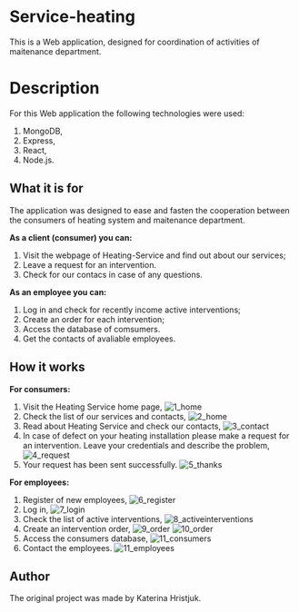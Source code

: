 # Service-heating
This is a Web application, designed for coordination of activities of maitenance department.

# Description
For this Web application the following technologies were used:
1. MongoDB,
1. Express,
1. React,
1. Node.js.

## What it is for
The application was designed to ease and fasten the cooperation between the consumers of heating system and maitenance department. 

**As a client (consumer) you can:**

1. Visit the webpage of Heating-Service and find out about our services;
1. Leave a request for an intervention.
1. Check for our contacs in case of any questions.

**As an employee you can:**

1. Log in and check for recently income active interventions;
1. Create an order for each intervention;
1. Access the database of comsumers.
1. Get the contacts of avaliable employees.

## How it works

**For consumers:**
1. Visit the Heating Service home page,
![1_home](https://user-images.githubusercontent.com/71920644/129726920-e4f9aaf0-0b5c-4d55-a736-ca4e2987658d.jpg)
2. Check the list of our services and contacts,
![2_home](https://user-images.githubusercontent.com/71920644/129726948-637843d6-ba89-44ac-ae9f-0542656411b6.jpg)
3. Read about Heating Service and check our contacts,
![3_contact](https://user-images.githubusercontent.com/71920644/129726987-630d702f-1619-4f08-b055-310b33f10fa3.jpg)
4. In case of defect on your heating installation please make a request for an intervention. Leave your credentials and describe the problem,
![4_request](https://user-images.githubusercontent.com/71920644/129727014-5f09f1e2-9690-40bb-b394-585257fe3fa3.jpg)
5. Your request has been sent successfully.
![5_thanks](https://user-images.githubusercontent.com/71920644/129727034-9e739bcf-730e-497b-8a5c-fd71fedeeaa4.jpg)


**For employees:**
1. Register of new employees,
![6_register](https://user-images.githubusercontent.com/71920644/129727076-b8e50613-9db3-4e29-8a75-8548beb685b8.jpg)
2. Log in,
![7_login](https://user-images.githubusercontent.com/71920644/129727097-63b724b6-a3b6-46d7-96ed-a8814554c4a3.jpg)
3. Check the list of active interventions,
![8_activeinterventions](https://user-images.githubusercontent.com/71920644/129727120-0c7201d6-1e62-4b8f-8dde-98725a924be7.jpg)
4. Create an intervention order,
![9_order](https://user-images.githubusercontent.com/71920644/129727168-148be370-00b5-4384-abeb-bb1756a97fd1.jpg)
![10_order](https://user-images.githubusercontent.com/71920644/129727173-ae419a0d-4ac2-4afb-b435-6a71cd1b2e4f.jpg)
5. Access the consumers database,
![11_consumers](https://user-images.githubusercontent.com/71920644/129727190-f0737c1e-3d95-4c96-8dd2-56c21e6e6f57.jpg)
7. Contact the employees.
![11_employees](https://user-images.githubusercontent.com/71920644/129727213-873128df-94ed-4ae0-8fe4-415d69ddac20.jpg)


## Author
The original project was made by Katerina Hristjuk.
 

